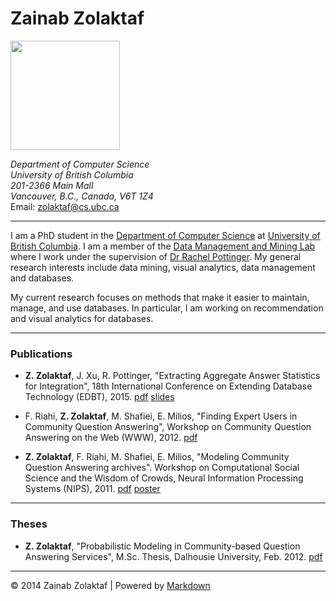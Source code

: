 Zainab Zolaktaf
==========

 <img height="175" src="http://www.cs.ubc.ca/~zolaktaf/me.jpg" />
 
 
*Department of Computer Science*  
*University of British Columbia*  
*201-2366 Main Mall*  
*Vancouver, B.C., Canada, V6T 1Z4*  
Email: <zolaktaf@cs.ubc.ca>

* * * * *
I am a PhD student in the [Department of Computer Science][cs.ubc] at [University of British Columbia][ubc]. I am a member of the [Data Management and Mining Lab][dmm]  where I work under the supervision of [Dr Rachel Pottinger][rap]. My general research interests include  data mining, visual analytics, data management and databases.

My current research focuses on methods that make it easier to maintain, manage, and use databases. In particular, I am working on recommendation and visual analytics for databases. 

* * * * *
### Publications ###


* **Z. Zolaktaf**, J. Xu, R. Pottinger, "Extracting Aggregate Answer Statistics for Integration", 18th International Conference on Extending Database Technology (EDBT), 2015. [pdf][2015edbt] [slides][2015edbt-pres]

* F. Riahi, **Z. Zolaktaf**, M. Shafiei, E. Milios, "Finding Expert Users in Community Question Answering", Workshop on Community Question Answering on the Web (WWW), 2012. [pdf][2012WWWPDF]

* **Z. Zolaktaf**, F. Riahi, M. Shafiei, E. Milios, "Modeling Community Question Answering archives". Workshop on Computational Social Science and the Wisdom of Crowds, Neural Information Processing Systems (NIPS), 2011. [pdf][2011NIPSPDF]  [poster][2011NIPSposter]

* * * * *
### Theses ###
* **Z. Zolaktaf**, "Probabilistic Modeling in Community-based Question Answering Services", M.Sc. Thesis, Dalhousie University, Feb. 2012. [pdf][mastersthesispdf]

* * * * *
&copy; 2014 Zainab Zolaktaf | Powered by [Markdown][markdown]  

[cs.ubc]: http://www.cs.ubc.ca
[ubc]: http://www.ubc.ca
[c]: http://www.cs.ubc.ca/labs/db/home.php
[dmm]: http://www.cs.ubc.ca/labs/db/home.php
[ubclogo]: ubcblue_full.png
[rap]: http://www.cs.ubc.ca/~rap
[2011NIPSPDF]: http://www.cs.ubc.ca/~zolaktaf/2011-Zolaktaf-NIPS.pdf
[2011NIPSbib]: http://www.cs.ubc.ca/~zolaktaf/2011-Zolaktaf-NIPS.bib
[2012WWWPDF]: http://www.cs.ubc.ca/~zolaktaf/2012-Riahi-WWW.pdf
[2012WWWbib]: http://www.cs.ubc.ca/~zolaktaf/2012-Riahi-WWW.bib
[2015edbt]: http://www.cs.ubc.ca/~zolaktaf/paper-299.pdf
[2015edbt-pres]: http://www.cs.ubc.ca/~zolaktaf/edbt-pres.pdf
[mastersthesispdf]: http://www.cs.ubc.ca/~zolaktaf/ZolaktafZadeh,Zeinab,MCS,CS,APRIL2012.pdf
[2011NIPSposter]: http://www.cs.ubc.ca/~zolaktaf/Zainab-BIN-Poster-48x36-final.pdf
[emacs]: http://www.gnu.org/s/emacs
[markdown]: http://daringfireball.net/projects/markdown

[me]: http://www.cs.ubc.ca/~zolaktaf/me.jpg

